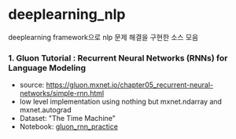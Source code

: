 # deeplearning_nlp
deeplearning framework으로 nlp 문제 해결을 구현한 소스 모음

### 1. Gluon Tutorial : Recurrent Neural Networks (RNNs) for Language Modeling
* source: https://gluon.mxnet.io/chapter05_recurrent-neural-networks/simple-rnn.html
* low level implementation using nothing but mxnet.ndarray and mxnet.autograd
* Dataset: "The Time Machine"
* Notebook: [gluon_rnn_practice](https://nbviewer.jupyter.org/github/hwyum/deeplearning_nlp/blob/master/gluon_rnn_practice.ipynb)
